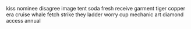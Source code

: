 kiss nominee disagree image tent soda fresh receive garment tiger copper era cruise whale fetch strike they ladder worry cup mechanic art diamond access annual